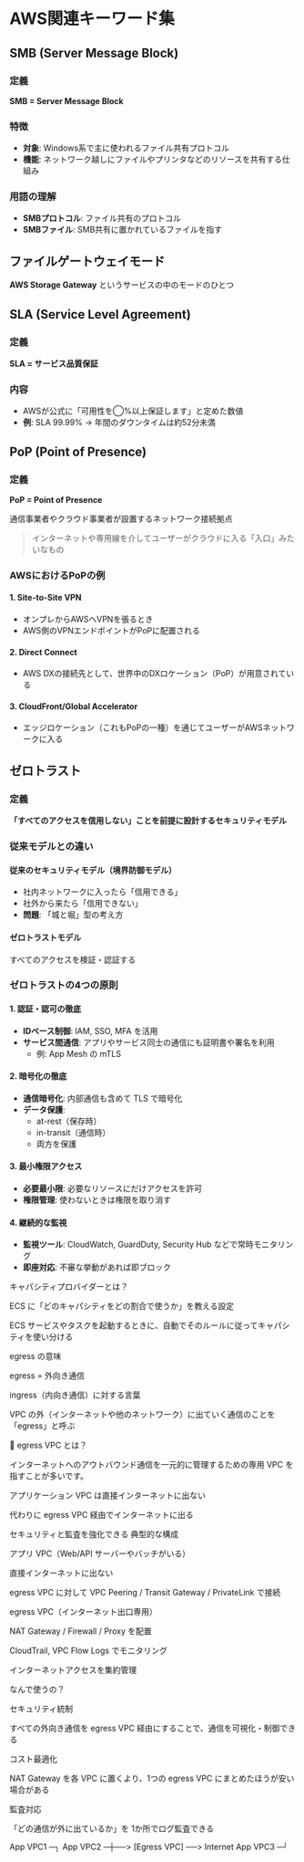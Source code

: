 
# AWS関連キーワード集

## SMB (Server Message Block)

### 定義
**SMB = Server Message Block**

### 特徴
- **対象**: Windows系で主に使われるファイル共有プロトコル
- **機能**: ネットワーク越しにファイルやプリンタなどのリソースを共有する仕組み

### 用語の理解
- **SMBプロトコル**: ファイル共有のプロトコル
- **SMBファイル**: SMB共有に置かれているファイルを指す

## ファイルゲートウェイモード

**AWS Storage Gateway** というサービスの中のモードのひとつ

## SLA (Service Level Agreement)

### 定義
**SLA = サービス品質保証**

### 内容
- AWSが公式に「可用性を◯%以上保証します」と定めた数値
- **例**: SLA 99.99% → 年間のダウンタイムは約52分未満

## PoP (Point of Presence)

### 定義
**PoP = Point of Presence**

通信事業者やクラウド事業者が設置するネットワーク接続拠点

> インターネットや専用線を介してユーザーがクラウドに入る「入口」みたいなもの

### AWSにおけるPoPの例

#### 1. Site-to-Site VPN
- オンプレからAWSへVPNを張るとき
- AWS側のVPNエンドポイントがPoPに配置される

#### 2. Direct Connect
- AWS DXの接続先として、世界中のDXロケーション（PoP）が用意されている

#### 3. CloudFront/Global Accelerator
- エッジロケーション（これもPoPの一種）を通じてユーザーがAWSネットワークに入る

## ゼロトラスト

### 定義
**「すべてのアクセスを信用しない」ことを前提に設計するセキュリティモデル**

### 従来モデルとの違い

#### 従来のセキュリティモデル（境界防御モデル）
- 社内ネットワークに入ったら「信用できる」
- 社外から来たら「信用できない」
- **問題**: 「城と堀」型の考え方

#### ゼロトラストモデル
すべてのアクセスを検証・認証する

### ゼロトラストの4つの原則

#### 1. 認証・認可の徹底
- **IDベース制御**: IAM, SSO, MFA を活用
- **サービス間通信**: アプリやサービス同士の通信にも証明書や署名を利用
  - 例: App Mesh の mTLS

#### 2. 暗号化の徹底
- **通信暗号化**: 内部通信も含めて TLS で暗号化
- **データ保護**: 
  - at-rest（保存時）
  - in-transit（通信時）
  - 両方を保護

#### 3. 最小権限アクセス
- **必要最小限**: 必要なリソースにだけアクセスを許可
- **権限管理**: 使わないときは権限を取り消す

#### 4. 継続的な監視
- **監視ツール**: CloudWatch, GuardDuty, Security Hub などで常時モニタリング
- **即座対応**: 不審な挙動があれば即ブロック

キャパシティプロバイダーとは？

ECS に「どのキャパシティをどの割合で使うか」を教える設定

ECS サービスやタスクを起動するときに、自動でそのルールに従ってキャパシティを使い分ける


egress の意味

egress = 外向き通信

ingress（内向き通信）に対する言葉

VPC の外（インターネットや他のネットワーク）に出ていく通信のことを「egress」と呼ぶ

🔹 egress VPC とは？

インターネットへのアウトバウンド通信を一元的に管理するための専用 VPC を指すことが多いです。

アプリケーション VPC は直接インターネットに出ない

代わりに egress VPC 経由でインターネットに出る

セキュリティと監査を強化できる
典型的な構成

アプリ VPC（Web/API サーバーやバッチがいる）

直接インターネットに出ない

egress VPC に対して VPC Peering / Transit Gateway / PrivateLink で接続

egress VPC（インターネット出口専用）

NAT Gateway / Firewall / Proxy を配置

CloudTrail, VPC Flow Logs でモニタリング

インターネットアクセスを集約管理

なんで使うの？

セキュリティ統制

すべての外向き通信を egress VPC 経由にすることで、通信を可視化・制御できる

コスト最適化

NAT Gateway を各 VPC に置くより、1つの egress VPC にまとめたほうが安い場合がある

監査対応

「どの通信が外に出ているか」を 1か所でログ監査できる

App VPC1 ─┐
App VPC2 ─┼──> [Egress VPC] ──> Internet
App VPC3 ─┘
